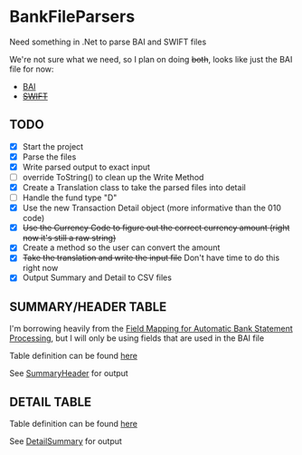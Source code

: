 # BankFileParsers
Need something in .Net to parse BAI and SWIFT files

We're not sure what we need, so I plan on doing ~~both~~, looks like just the BAI file for now:
 - [BAI](https://www.bai.org/libraries/site-general-downloads/cash_management_2005.sflb.ashx)
 - ~~[SWIFT](https://deutschebank.nl/nl/docs/MT94042_EN.pdf)~~
 
## TODO
 - [x] Start the project
 - [x] Parse the files
 - [x] Write parsed output to exact input
 - [ ] override ToString() to clean up the Write Method
 - [x] Create a Translation class to take the parsed files into detail
 - [ ] Handle the fund type "D"
 - [x] Use the new Transaction Detail object (more informative than the 010 code)
 - [x] ~~Use the Currency Code to figure out the correct currency amount (right now it's still a raw string)~~
 - [x] Create a method so the user can convert the amount
 - [x] ~~Take the translation and write the input file~~ Don't have time to do this right now
 - [x] Output Summary and Detail to CSV files

## SUMMARY/HEADER TABLE
I'm borrowing heavily from the [Field Mapping for Automatic Bank Statement Processing](https://docs.oracle.com/cd/E16582_01/doc.91/e15112/mapfieldsautobankstate.htm#EOAGA01054), but I will only be using fields that are used in the BAI file

Table definition can be found [here](http://www.jdetables.com/?schema=812&table=F09610)

See [SummaryHeader](blob/master/BankFileParsers/Classes/SummaryHeader.cs) for output

## DETAIL TABLE
Table definition can be found [here](http://www.jdetables.com/?schema=812&table=F09611)

See [DetailSummary](blob/master/BankFileParsers/Classes/DetailSummary.cs) for output